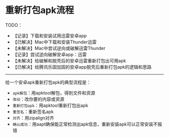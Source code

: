 # 重新打包apk流程

TODO：

* 【记录】下载和安装试用迅雷安卓app
* 【已解决】Mac中下载和安装Thunder迅雷
* 【未解决】Mac中尝试逆向或破解迅雷Thunder
* 【记录】尝试逆向破解安卓app：迅雷
* 【未解决】给破解和脱壳后的安卓迅雷重新打包出可用apk
* 【已解决】给腾讯乐固加固的安卓app脱壳后重新打包apk的逻辑和思路

---

给一个安卓apk重新打包apk的典型流程是：

* `apk解包`：用apktool解包，得到文件和资源
* `改动`：改你要的内容或资源
* `重新打包apk`：用apktool重新打包出apk
* `重签名`：重新签名apk
* `对齐`：用zipalign对齐
* `确认成功`：用aapt确保能正常检测出apk信息，重新安装apk可以正常安装不报错
